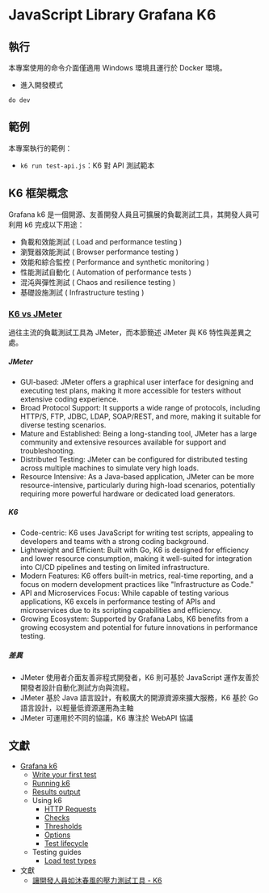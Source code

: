 # JavaScript Library Grafana K6

## 執行

本專案使用的命令介面僅適用 Windows 環境且運行於 Docker 環境。

+ 進入開發模式

```
do dev
```

## 範例

本專案執行的範例：

+ ```k6 run test-api.js```：K6 對 API 測試範本

## K6 框架概念

Grafana k6 是一個開源、友善開發人員且可擴展的負載測試工具，其開發人員可利用 k6 完成以下用途：

+ 負載和效能測試 ( Load and performance testing )
+ 瀏覽器效能測試 ( Browser performance testing )
+ 效能和綜合監控 ( Performance and synthetic monitoring )
+ 性能測試自動化 ( Automation of performance tests )
+ 混沌與彈性測試 ( Chaos and resilience testing )
+ 基礎設施測試 ( Infrastructure testing )

### [K6 vs JMeter](https://grafana.com/blog/2021/01/27/k6-vs-jmeter-comparison/)

過往主流的負載測試工具為 JMeter，而本節簡述 JMeter 與 K6 特性與差異之處。

##### JMeter

+ GUI-based: JMeter offers a graphical user interface for designing and executing test plans, making it more accessible for testers without extensive coding experience.
+ Broad Protocol Support: It supports a wide range of protocols, including HTTP/S, FTP, JDBC, LDAP, SOAP/REST, and more, making it suitable for diverse testing scenarios.
+ Mature and Established: Being a long-standing tool, JMeter has a large community and extensive resources available for support and troubleshooting.
+ Distributed Testing: JMeter can be configured for distributed testing across multiple machines to simulate very high loads.
+ Resource Intensive: As a Java-based application, JMeter can be more resource-intensive, particularly during high-load scenarios, potentially requiring more powerful hardware or dedicated load generators.

##### K6

+ Code-centric: K6 uses JavaScript for writing test scripts, appealing to developers and teams with a strong coding background.
+ Lightweight and Efficient: Built with Go, K6 is designed for efficiency and lower resource consumption, making it well-suited for integration into CI/CD pipelines and testing on limited infrastructure.
+ Modern Features: K6 offers built-in metrics, real-time reporting, and a focus on modern development practices like "Infrastructure as Code."
+ API and Microservices Focus: While capable of testing various applications, K6 excels in performance testing of APIs and microservices due to its scripting capabilities and efficiency.
+ Growing Ecosystem: Supported by Grafana Labs, K6 benefits from a growing ecosystem and potential for future innovations in performance testing.

##### 差異

+ JMeter 使用者介面友善非程式開發者，K6 則可基於 JavaScript 運作友善於開發者設計自動化測試方向與流程。
+ JMeter 基於 Java 語言設計，有較廣大的開源資源來擴大服務，K6 基於 Go 語言設計，以輕量低資源運用為主軸
+ JMeter 可運用於不同的協議，K6 專注於 WebAPI 協議

## 文獻

+ [Grafana k6](https://grafana.com/docs/k6)
    - [Write your first test](https://grafana.com/docs/k6/latest/get-started/write-your-first-test/)
    - [Running k6](https://grafana.com/docs/k6/latest/get-started/running-k6/)
    - [Results output](https://grafana.com/docs/k6/latest/get-started/results-output/)
    - Using k6
        + [HTTP Requests](https://grafana.com/docs/k6/latest/using-k6/http-requests/)
        + [Checks](https://grafana.com/docs/k6/latest/using-k6/checks/)
        + [Thresholds](https://grafana.com/docs/k6/latest/using-k6/thresholds/)
        + [Options](https://grafana.com/docs/k6/latest/using-k6/k6-options/reference/)
        + [Test lifecycle](https://grafana.com/docs/k6/latest/using-k6/test-lifecycle/)
    - Testing guides
        + [Load test types](https://grafana.com/docs/k6/latest/testing-guides/test-types/)
+ 文獻
    - [讓開發人員如沐春風的壓力測試工具 - K6](https://blog.darkthread.net/blog/k6-load-testing/)
